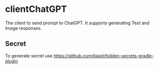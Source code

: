 # clientChatGPT
The client to send prompt to ChatGPT. It supports generating Text and Image responses.

## Secret
To generate secret use
https://github.com/klaxit/hidden-secrets-gradle-plugin
